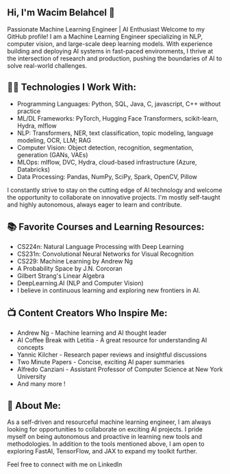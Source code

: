 ## Hi, I'm Wacim Belahcel 👋
Passionate Machine Learning Engineer | AI Enthusiast
Welcome to my GitHub profile! I am a Machine Learning Engineer specializing in NLP, computer vision, and large-scale deep learning models. With experience building and deploying AI systems in fast-paced environments, I thrive at the intersection of research and production, pushing the boundaries of AI to solve real-world challenges.

## 👨‍💻 Technologies I Work With:
- Programming Languages: Python, SQL, Java, C, javascript, C++ without practice
- ML/DL Frameworks: PyTorch, Hugging Face Transformers, scikit-learn, Hydra, mlflow
- NLP: Transformers, NER, text classification, topic modeling, language modeling, OCR, LLM; RAG
- Computer Vision: Object detection, recognition, segmentation, generation (GANs, VAEs)
- MLOps: mlflow, DVC, Hydra, cloud-based infrastructure (Azure, Databricks)
- Data Processing: Pandas, NumPy, SciPy, Spark, OpenCV, Pillow

I constantly strive to stay on the cutting edge of AI technology and welcome the opportunity to collaborate on innovative projects. I'm mostly self-taught and highly autonomous, always eager to learn and contribute.

## 📚 Favorite Courses and Learning Resources:
- CS224n: Natural Language Processing with Deep Learning
- CS231n: Convolutional Neural Networks for Visual Recognition
- CS229: Machine Learning by Andrew Ng
- A Probability Space by J.N. Corcoran
- Gilbert Strang's Linear Algebra
- DeepLearning.AI (NLP and Computer Vision)
- I believe in continuous learning and exploring new frontiers in AI.

## 📺 Content Creators Who Inspire Me:
- Andrew Ng - Machine learning and AI thought leader
- AI Coffee Break with Letitia - A great resource for understanding AI concepts
- Yannic Kilcher - Research paper reviews and insightful discussions
- Two Minute Papers - Concise, exciting AI paper summaries
- Alfredo Canziani - Assistant Professor of Computer Science at New York University
- And many more !
## 🚀 About Me:
As a self-driven and resourceful machine learning engineer, I am always looking for opportunities to collaborate on exciting AI projects. I pride myself on being autonomous and proactive in learning new tools and methodologies. In addition to the tools mentioned above, I am open to exploring FastAI, TensorFlow, and JAX to expand my toolkit further.

Feel free to connect with me on LinkedIn
